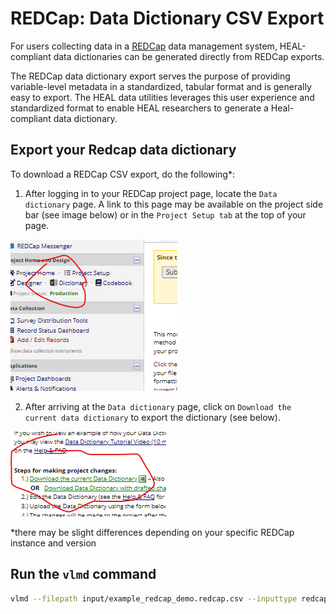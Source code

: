 
# REDCap: Data Dictionary CSV Export

For users collecting data in a [REDCap](https://www.project-redcap.org) data management system, HEAL-compliant data dictionaries can be generated directly from REDCap exports. 

The REDCap data dictionary export serves the purpose of providing variable-level metadata in a standardized, tabular format and is generally easy to export. The HEAL data utilities leverages this user experience and standardized format to enable HEAL researchers to generate a Heal-compliant data dictionary. 

## Export your Redcap data dictionary 

To download a REDCap CSV export, do the following*: 

1. After logging in to your REDCap project page, locate the `Data dictionary` page. A link to this page may be available on the project side bar (see image below) or in the `Project Setup tab` at the top of your page.

![redcap_dd_link](../../assets/redcap_data_dictionary_page.png "Redcap DD Export button")

2. After arriving at the `Data dictionary` page, click on `Download the current data dictionary` to export the dictionary (see below).

![redcap_export_link](../../assets/redcap_csv_dd_export_link.png "Redcap DD Export button")

*there may be slight differences depending on your specific REDCap instance and version

## Run the `vlmd` command

```bash
vlmd --filepath input/example_redcap_demo.redcap.csv --inputtype redcap.csv --outputdir output/heal-vlmd-from-redcap.csv
```